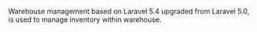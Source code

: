 Warehouse management based on Laravel 5.4 upgraded from Laravel 5.0, is used to manage inventory within warehouse.
